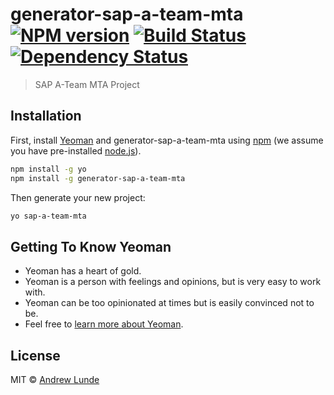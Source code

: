 # generator-sap-a-team-mta [![NPM version][npm-image]][npm-url] [![Build Status][travis-image]][travis-url] [![Dependency Status][daviddm-image]][daviddm-url]
> SAP A-Team MTA Project

## Installation

First, install [Yeoman](http://yeoman.io) and generator-sap-a-team-mta using [npm](https://www.npmjs.com/) (we assume you have pre-installed [node.js](https://nodejs.org/)).

```bash
npm install -g yo
npm install -g generator-sap-a-team-mta
```

Then generate your new project:

```bash
yo sap-a-team-mta
```

## Getting To Know Yeoman

 * Yeoman has a heart of gold.
 * Yeoman is a person with feelings and opinions, but is very easy to work with.
 * Yeoman can be too opinionated at times but is easily convinced not to be.
 * Feel free to [learn more about Yeoman](http://yeoman.io/).

## License

MIT © [Andrew Lunde](https://github.com/alundesap)


[npm-image]: https://badge.fury.io/js/generator-sap-a-team-mta.svg
[npm-url]: https://npmjs.org/package/generator-sap-a-team-mta
[travis-image]: https://travis-ci.com/alundesap/generator-sap-a-team-mta.svg?branch=master
[travis-url]: https://travis-ci.com/alundesap/generator-sap-a-team-mta
[daviddm-image]: https://david-dm.org/alundesap/generator-sap-a-team-mta.svg?theme=shields.io
[daviddm-url]: https://david-dm.org/alundesap/generator-sap-a-team-mta
